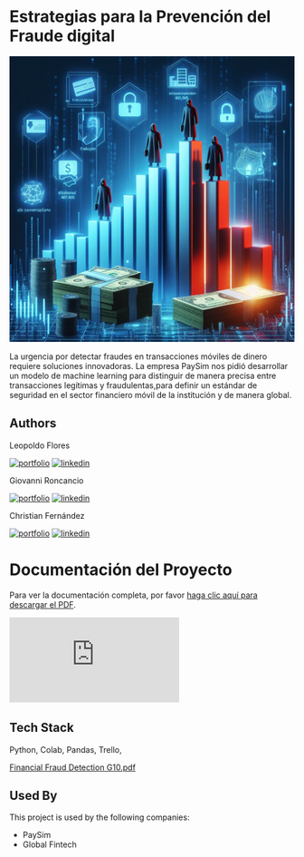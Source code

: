 
# Estrategias para la Prevención del Fraude digital

![Logo](./img/img8.jpeg)



La urgencia por detectar fraudes en transacciones móviles de dinero requiere soluciones innovadoras.
 La empresa PaySim nos pidió desarrollar un modelo de machine learning para distinguir de manera precisa entre transacciones legítimas y fraudulentas,para definir un estándar de seguridad en el sector financiero móvil de la institución y de manera global.

## Authors



Leopoldo Flores

[![portfolio](https://img.shields.io/badge/my_portfolio-000?style=for-the-badge&logo=ko-fi&logoColor=white)](https://github.com/LeopoldoGitHub)
[![linkedin](https://img.shields.io/badge/linkedin-0A66C2?style=for-the-badge&logo=linkedin&logoColor=white)](https://www.linkedin.com/in/leopoldofloresc/)

Giovanni Roncancio

[![portfolio](https://img.shields.io/badge/my_portfolio-000?style=for-the-badge&logo=ko-fi&logoColor=white)](https://github.com/giolml)
[![linkedin](https://img.shields.io/badge/linkedin-0A66C2?style=for-the-badge&logo=linkedin&logoColor=white)](https://www.linkedin.com/in/giovanni-roncancio-9090b378/)

Christian Fernández

[![portfolio](https://img.shields.io/badge/my_portfolio-000?style=for-the-badge&logo=ko-fi&logoColor=white)](https://github.com/Xavieroc93)
[![linkedin](https://img.shields.io/badge/linkedin-0A66C2?style=for-the-badge&logo=linkedin&logoColor=white)](https://www.linkedin.com/in/javier-fernandez-fraud-analyst/)


# Documentación del Proyecto

Para ver la documentación completa, por favor [haga clic aquí para descargar el PDF](https://github.com/LeopoldoGitHub/Financial_Fraud_Detection_10BCX/blob/main/Financial%20Fraud%20Detection%20G10.pdf).

![Ver PDF](https://github.com/LeopoldoGitHub/Financial_Fraud_Detection_10BCX/blob/main/Financial%20Fraud%20Detection%20G10.pdf)


## Tech Stack

Python, Colab, Pandas, Trello, 

[Financial Fraud Detection G10.pdf](https://github.com/LeopoldoGitHub/Financial_Fraud_Detection_10BCX/files/15375899/Financial.Fraud.Detection.G10.pdf)




## Used By

This project is used by the following companies:

- PaySim
- Global Fintech

